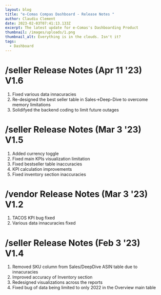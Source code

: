 ```yaml
---
layout: blog
title: "e-Comas Compas Dashboard - Release Notes "
author: Claudiu Clement
date: 2023-02-03T07:41:13.133Z
excerpt: The latest update for e-Comas's Dashboarding Product
thumbnail: /images/uploads/1.png
thumbnail_alt: Everything is in the clouds. Isn't it?
tags:
  - Dashboard
---
```

# **/seller R﻿elease Notes (Apr 11 '23) V1.6**

1. F﻿ixed various data innacuracies
2. R﻿e-designed the best seller table in Sales->Deep-Dive to overcome memory limitations
3. S﻿olidifyed the backend coding to limit future outages

# **/seller R﻿elease Notes (Mar 3 '23) V1.5**

1. Added currency toggle
2. Fixed main KPIs visualization limitation
3. Fixed bestseller table inaccuracies
4. KPI calculation improvements
5. Fixed inventory section inaccuracies

# /﻿vendor Release Notes (Mar 3 '23) V1.2

1. T﻿ACOS KPI bug fixed
2. V﻿arious data innacuracies fixed



# **/seller R﻿elease Notes  (Feb 3 '23) V1.4**

1. R﻿emoved SKU column from Sales/DeepDive ASIN table due to innacuracies 
2. I﻿mproved accuracy of Inventory section 
3. R﻿edesigned visualizations across the reports
4. F﻿ixed bug of data being limited to only 2022 in the Overview main table